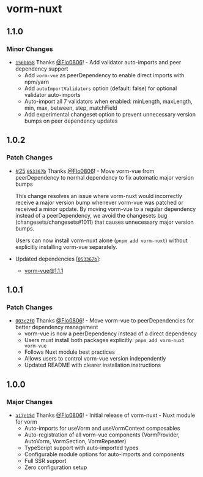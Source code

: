# vorm-nuxt

## 1.1.0

### Minor Changes

- [`156bb58`](https://github.com/Flo0806/vorm/commit/156bb58880c24fcd4f17b934d94844d47d411e87) Thanks [@Flo0806](https://github.com/Flo0806)! - Add validator auto-imports and peer dependency support
  - Add `vorm-vue` as peerDependency to enable direct imports with npm/yarn
  - Add `autoImportValidators` option (default: false) for optional validator auto-imports
  - Auto-import all 7 validators when enabled: minLength, maxLength, min, max, between, step, matchField
  - Add experimental changeset option to prevent unnecessary version bumps on peer dependency updates

## 1.0.2

### Patch Changes

- [#25](https://github.com/Flo0806/vorm/pull/25) [`053367b`](https://github.com/Flo0806/vorm/commit/053367b1212f97f3ec36f830b4426147bb0d8d14) Thanks [@Flo0806](https://github.com/Flo0806)! - Move vorm-vue from peerDependency to normal dependency to fix automatic major version bumps

  This change resolves an issue where vorm-nuxt would incorrectly receive a major version bump whenever vorm-vue was patched or received a minor update. By moving vorm-vue to a regular dependency instead of a peerDependency, we avoid the changesets bug (changesets/changesets#1011) that causes unnecessary major version bumps.

  Users can now install vorm-nuxt alone (`pnpm add vorm-nuxt`) without explicitly installing vorm-vue separately.

- Updated dependencies [[`053367b`](https://github.com/Flo0806/vorm/commit/053367b1212f97f3ec36f830b4426147bb0d8d14)]:
  - vorm-vue@1.1.1

## 1.0.1

### Patch Changes

- [`003c2f0`](https://github.com/Flo0806/vorm/commit/003c2f0b4d0a83c5216c346f502b1e2535610011) Thanks [@Flo0806](https://github.com/Flo0806)! - Move vorm-vue to peerDependencies for better dependency management
  - vorm-vue is now a peerDependency instead of a direct dependency
  - Users must install both packages explicitly: `pnpm add vorm-nuxt vorm-vue`
  - Follows Nuxt module best practices
  - Allows users to control vorm-vue version independently
  - Updated README with clearer installation instructions

## 1.0.0

### Major Changes

- [`a17e15d`](https://github.com/Flo0806/vorm/commit/a17e15d530ab360f88d68c7361500973133a23d6) Thanks [@Flo0806](https://github.com/Flo0806)! - Initial release of vorm-nuxt - Nuxt module for vorm
  - Auto-imports for useVorm and useVormContext composables
  - Auto-registration of all vorm-vue components (VormProvider, AutoVorm, VormSection, VormRepeater)
  - TypeScript support with auto-imported types
  - Configurable module options for auto-imports and components
  - Full SSR support
  - Zero configuration setup
